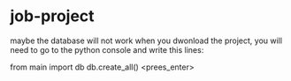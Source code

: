 # job-project
maybe the database will not work when you dwonload the project, you will need to go to the python console and write this lines:

from main import db
<press enter>
db.create_all()
<prees_enter>
